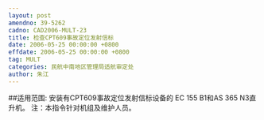 ```yaml
---
layout: post
amendno: 39-5262
cadno: CAD2006-MULT-23
title: 检查CPT609事故定位发射信标
date: 2006-05-25 00:00:00 +0800
effdate: 2006-05-25 00:00:00 +0800
tag: MULT
categories: 民航中南地区管理局适航审定处
author: 朱江
---
```


##适用范围:
安装有CPT609事故定位发射信标设备的 EC 155 B1和AS 365 N3直升机。
注：本指令针对机组及维护人员。


